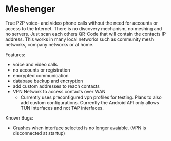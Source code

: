 # Meshenger

True P2P voice- and video phone calls without the need for accounts or access to the Internet. There is no discovery mechanism, no meshing and no servers. Just scan each others QR-Code that will contain the contacts IP address. This works in many local networks such as community mesh networks, company networks or at home.

Features:

- voice and video calls
- no accounts or registration
- encrypted communication
- database backup and encryption
- add custom addresses to reach contacts
- VPN Network to access contacts over WAN
  - Currently uses preconfigured vpn profiles for testing. Plans to also add custom configurations. Currently the Android API only allows TUN interfaces and not TAP interfaces.

Known Bugs:
- Crashes when interface selected is no longer avaiable. (VPN is disconnected at startup)
